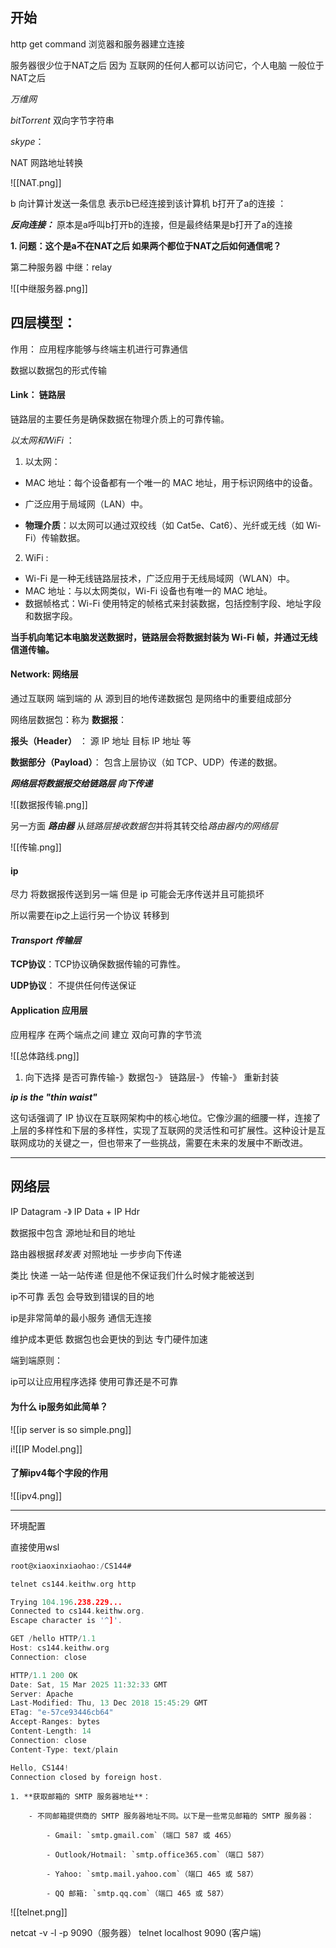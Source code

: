 
## 开始

http get command 浏览器和服务器建立连接 

服务器很少位于NAT之后 因为 互联网的任何人都可以访问它，个人电脑 一般位于NAT之后 

*万维网*

*bitTorrent*  双向字节字符串 

*skype*：

NAT 网路地址转换 

![[NAT.png]]


b 向计算计发送一条信息 表示b已经连接到该计算机  b打开了a的连接 ： 

***反向连接：*** 原本是a呼叫b打开b的连接，但是最终结果是b打开了a的连接 

**1. 问题：这个是a不在NAT之后 如果两个都位于NAT之后如何通信呢？**

第二种服务器 中继：relay

![[中继服务器.png]]


## 四层模型：

作用： 应用程序能够与终端主机进行可靠通信

数据以数据包的形式传输

#### Link： 链路层

链路层的主要任务是确保数据在物理介质上的可靠传输。

*以太网和WiFi* ：

1. 以太网：

- MAC 地址：每个设备都有一个唯一的 MAC 地址，用于标识网络中的设备。

- 广泛应用于局域网（LAN）中。 

- **物理介质**：以太网可以通过双绞线（如 Cat5e、Cat6）、光纤或无线（如 Wi-Fi）传输数据。

2. WiFi :

- Wi-Fi 是一种无线链路层技术，广泛应用于无线局域网（WLAN）中。
- MAC 地址：与以太网类似，Wi-Fi 设备也有唯一的 MAC 地址。
- 数据帧格式：Wi-Fi 使用特定的帧格式来封装数据，包括控制字段、地址字段和数据字段。

 **当手机向笔记本电脑发送数据时，链路层会将数据封装为 Wi-Fi 帧，并通过无线信道传输。**


#### Network: 网络层

通过互联网 端到端的 从 源到目的地传递数据包 是网络中的重要组成部分

网络层数据包：称为 **数据报**：

**报头（Header）** ：  源 IP 地址  目标 IP 地址 等
    


**数据部分（Payload）**： 包含上层协议（如 TCP、UDP）传递的数据。


***网络层将数据报交给链路层  向下传递***

![[数据报传输.png]]


另一方面 ***路由器*** 从*链路层接收数据包*并将其转交给*路由器内的网络层*

![[传输.png]]

####  ip 

尽力 将数据报传送到另一端 但是 ip 可能会无序传送并且可能损坏

所以需要在ip之上运行另一个协议  转移到

#### ***Transport 传输层***

**TCP协议**：TCP协议确保数据传输的可靠性。

**UDP协议**： 不提供任何传送保证


#### Application 应用层

应用程序 在两个端点之间 建立 双向可靠的字节流

![[总体路线.png]]

1. 向下选择 是否可靠传输-》数据包-》 链路层-》 传输-》 重新封装


***ip is the "thin waist"***

这句话强调了 IP 协议在互联网架构中的核心地位。它像沙漏的细腰一样，连接了上层的多样性和下层的多样性，实现了互联网的灵活性和可扩展性。这种设计是互联网成功的关键之一，但也带来了一些挑战，需要在未来的发展中不断改进。


---

## 网络层

IP Datagram -》 IP Data + IP Hdr  

数据报中包含 源地址和目的地址

路由器根据*转发表* 对照地址 一步步向下传递

类比 快递 一站一站传递 但是他不保证我们什么时候才能被送到

ip不可靠 丢包 会导致到错误的目的地 

ip是非常简单的最小服务 通信无连接 



维护成本更低 数据包也会更快的到达 专门硬件加速 

端到端原则：

 ip可以让应用程序选择 使用可靠还是不可靠 

#### 为什么 ip服务如此简单？

![[ip server is so simple.png]]


i![[IP Model.png]]

#### 了解ipv4每个字段的作用


![[ipv4.png]]


---

环境配置

直接使用wsl



```c
root@xiaoxinxiaohao:/CS144# 

telnet cs144.keithw.org http

Trying 104.196.238.229...
Connected to cs144.keithw.org.
Escape character is '^]'.

GET /hello HTTP/1.1
Host: cs144.keithw.org
Connection: close

HTTP/1.1 200 OK
Date: Sat, 15 Mar 2025 11:32:33 GMT
Server: Apache
Last-Modified: Thu, 13 Dec 2018 15:45:29 GMT
ETag: "e-57ce93446cb64"
Accept-Ranges: bytes
Content-Length: 14
Connection: close
Content-Type: text/plain

Hello, CS144!
Connection closed by foreign host.

```



~~~
1. **获取邮箱的 SMTP 服务器地址**：
    
    - 不同邮箱提供商的 SMTP 服务器地址不同。以下是一些常见邮箱的 SMTP 服务器：
        
        - Gmail: `smtp.gmail.com`（端口 587 或 465）
            
        - Outlook/Hotmail: `smtp.office365.com`（端口 587）
            
        - Yahoo: `smtp.mail.yahoo.com`（端口 465 或 587）
            
        - QQ 邮箱: `smtp.qq.com`（端口 465 或 587）
~~~


![[telnet.png]]


 netcat -v -l -p 9090（服务器）
 telnet localhost 9090 (客户端)